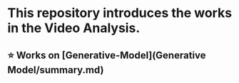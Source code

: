 # This repository introduces the works in the **Video Analysis**.


## ⭐ Works on [Generative-Model](Generative Model/summary.md)



